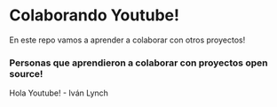 # Colaborando Youtube!

En este repo vamos a aprender a colaborar con otros proyectos!

### Personas que aprendieron a colaborar con proyectos open source!
Hola Youtube! - Iván Lynch
